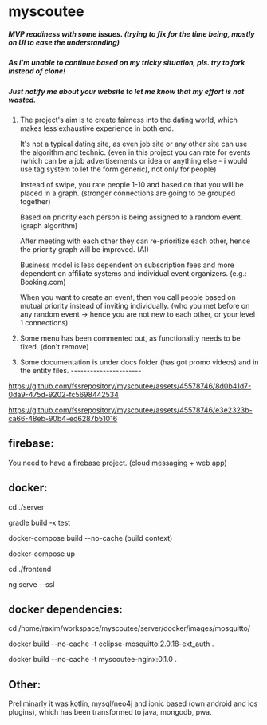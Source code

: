 # myscoutee

##### MVP readiness with some issues. (trying to fix for the time being, mostly on UI to ease the understanding)
##### As i'm unable to continue based on my tricky situation, pls. try to fork instead of clone!
##### Just notify me about your website to let me know that my effort is not wasted.

1) The project's aim is to create fairness into the dating world, which makes less exhaustive experience in both end.
   
   It's not a typical dating site, as even job site or any other site can use the algorithm and technic.
   (even in this project you can rate for events (which can be a job advertisements or idea or anything else - i would use tag system to let the form generic), not only for people)
   
   Instead of swipe, you rate people 1-10 and based on that you will be placed in a graph.
   (stronger connections are going to be grouped together)
   
   Based on priority each person is being assigned to a random event. (graph algorithm)
   
   After meeting with each other they can re-prioritize each other, hence the priority graph will be improved. (AI)
   
   Business model is less dependent on subscription fees and more dependent on affiliate systems and individual event organizers. (e.g.: Booking.com)
   
   When you want to create an event, then you call people based on mutual priority instead of inviting individually. (who you met before on any random event -> hence you are not new to each other, or your level 1 connections)
2) Some menu has been commented out, as functionality needs to be fixed. (don't remove)
3) Some documentation is under docs folder (has got promo videos) and in the entity files.
                                           ---------------------- 


https://github.com/fssrepository/myscoutee/assets/45578746/8d0b41d7-0da9-475d-9202-fc5698442534

https://github.com/fssrepository/myscoutee/assets/45578746/e3e2323b-ca66-48eb-90b4-ed6287b51016




firebase:
---------

You need to have a firebase project. (cloud messaging + web app)

docker:
-------
cd ./server

gradle build -x test

docker-compose build --no-cache (build context)

docker-compose up


cd ./frontend

ng serve --ssl

docker dependencies:
--------------------

cd /home/raxim/workspace/myscoutee/server/docker/images/mosquitto/

docker build --no-cache -t eclipse-mosquitto:2.0.18-ext_auth .

docker build --no-cache -t myscoutee-nginx:0.1.0 .

Other:
------

Preliminarly it was kotlin, mysql/neo4j and ionic based (own android and ios plugins), which has been transformed to java, mongodb, pwa.

